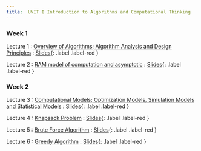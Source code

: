 ```yaml
---
title:  UNIT I Introduction to Algorithms and Computational Thinking
---
```


### Week 1


Lecture 1 
: [Overview of Algorithms; Algorithm Analysis and Design Principles](#)
  : [Slides](#){: .label .label-red }
  
Lecture 2
: [RAM model of computation and asymptotic](#)
  : [Slides](#){: .label .label-red }


### Week 2


Lecture 3 
: [Computational Models; Optimization Models, Simulation Models and Statistical Models](#)
  : [Slides](#){: .label .label-red }
  
Lecture 4 
: [Knapsack Problem](#)
  : [Slides](#){: .label .label-red }
  
Lecture 5
: [Brute Force Algorithm](#)
  : [Slides](#){: .label .label-red }
  
Lecture 6
: [Greedy Algorithm](#)
  : [Slides](#){: .label .label-red }
  
